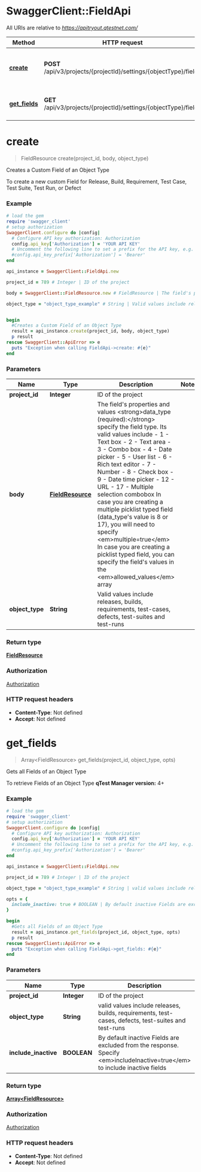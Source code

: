 # SwaggerClient::FieldApi

All URIs are relative to *https://apitryout.qtestnet.com/*

Method | HTTP request | Description
------------- | ------------- | -------------
[**create**](FieldApi.md#create) | **POST** /api/v3/projects/{projectId}/settings/{objectType}/fields | Creates a Custom Field of an Object Type
[**get_fields**](FieldApi.md#get_fields) | **GET** /api/v3/projects/{projectId}/settings/{objectType}/fields | Gets all Fields of an Object Type


# **create**
> FieldResource create(project_id, body, object_type)

Creates a Custom Field of an Object Type

To create a new custom Field for Release, Build, Requirement, Test Case, Test Suite, Test Run, or Defect

### Example
```ruby
# load the gem
require 'swagger_client'
# setup authorization
SwaggerClient.configure do |config|
  # Configure API key authorization: Authorization
  config.api_key['Authorization'] = 'YOUR API KEY'
  # Uncomment the following line to set a prefix for the API key, e.g. 'Bearer' (defaults to nil)
  #config.api_key_prefix['Authorization'] = 'Bearer'
end

api_instance = SwaggerClient::FieldApi.new

project_id = 789 # Integer | ID of the project

body = SwaggerClient::FieldResource.new # FieldResource | The field's properties and values  <strong>data_type (required):</strong> specify the field type. Its valid values include  - 1 - Text box  - 2 - Text area  - 3 - Combo box  - 4 - Date picker  - 5 - User list  - 6 - Rich text editor  - 7 - Number  - 8 - Check box  - 9 - Date time picker  - 12 - URL  - 17 - Multiple selection combobox  In case you are creating a multiple picklist typed field (data_type's value is 8 or 17), you will need to specify <em>multiple=true</em>  In case you are creating a picklist typed field, you can specify the field's values in the <em>allowed_values</em> array

object_type = "object_type_example" # String | Valid values include releases, builds, requirements, test-cases, defects, test-suites and test-runs


begin
  #Creates a Custom Field of an Object Type
  result = api_instance.create(project_id, body, object_type)
  p result
rescue SwaggerClient::ApiError => e
  puts "Exception when calling FieldApi->create: #{e}"
end
```

### Parameters

Name | Type | Description  | Notes
------------- | ------------- | ------------- | -------------
 **project_id** | **Integer**| ID of the project | 
 **body** | [**FieldResource**](FieldResource.md)| The field&#39;s properties and values  &lt;strong&gt;data_type (required):&lt;/strong&gt; specify the field type. Its valid values include  - 1 - Text box  - 2 - Text area  - 3 - Combo box  - 4 - Date picker  - 5 - User list  - 6 - Rich text editor  - 7 - Number  - 8 - Check box  - 9 - Date time picker  - 12 - URL  - 17 - Multiple selection combobox  In case you are creating a multiple picklist typed field (data_type&#39;s value is 8 or 17), you will need to specify &lt;em&gt;multiple&#x3D;true&lt;/em&gt;  In case you are creating a picklist typed field, you can specify the field&#39;s values in the &lt;em&gt;allowed_values&lt;/em&gt; array | 
 **object_type** | **String**| Valid values include releases, builds, requirements, test-cases, defects, test-suites and test-runs | 

### Return type

[**FieldResource**](FieldResource.md)

### Authorization

[Authorization](../README.md#Authorization)

### HTTP request headers

 - **Content-Type**: Not defined
 - **Accept**: Not defined



# **get_fields**
> Array&lt;FieldResource&gt; get_fields(project_id, object_type, opts)

Gets all Fields of an Object Type

To retrieve Fields of an Object Type  <strong>qTest Manager version:</strong> 4+

### Example
```ruby
# load the gem
require 'swagger_client'
# setup authorization
SwaggerClient.configure do |config|
  # Configure API key authorization: Authorization
  config.api_key['Authorization'] = 'YOUR API KEY'
  # Uncomment the following line to set a prefix for the API key, e.g. 'Bearer' (defaults to nil)
  #config.api_key_prefix['Authorization'] = 'Bearer'
end

api_instance = SwaggerClient::FieldApi.new

project_id = 789 # Integer | ID of the project

object_type = "object_type_example" # String | valid values include releases, builds, requirements, test-cases, defects, test-suites and test-runs

opts = { 
  include_inactive: true # BOOLEAN | By default inactive Fields are excluded from the response. Specify <em>includeInactive=true</em> to include inactive fields
}

begin
  #Gets all Fields of an Object Type
  result = api_instance.get_fields(project_id, object_type, opts)
  p result
rescue SwaggerClient::ApiError => e
  puts "Exception when calling FieldApi->get_fields: #{e}"
end
```

### Parameters

Name | Type | Description  | Notes
------------- | ------------- | ------------- | -------------
 **project_id** | **Integer**| ID of the project | 
 **object_type** | **String**| valid values include releases, builds, requirements, test-cases, defects, test-suites and test-runs | 
 **include_inactive** | **BOOLEAN**| By default inactive Fields are excluded from the response. Specify &lt;em&gt;includeInactive&#x3D;true&lt;/em&gt; to include inactive fields | [optional] 

### Return type

[**Array&lt;FieldResource&gt;**](FieldResource.md)

### Authorization

[Authorization](../README.md#Authorization)

### HTTP request headers

 - **Content-Type**: Not defined
 - **Accept**: Not defined



